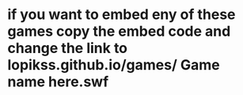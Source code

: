 # if you want to embed eny of these games copy the embed code and change the link to lopikss.github.io/games/ Game name here.swf
